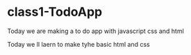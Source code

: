 # class1-TodoApp

Today we are making a to do app with javascript css and html

Today we ll laern to make tyhe basic html and css
